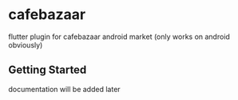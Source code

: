# cafebazaar

flutter plugin for cafebazaar android market (only works on android obviously)

## Getting Started

documentation will be added later
